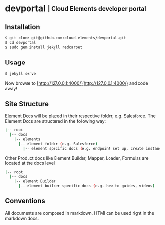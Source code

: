 # devportal <sub><sup>| Cloud Elements developer portal</sup></sub>

## Installation

```bash
$ git clone git@github.com:cloud-elements/devportal.git
$ cd devportal
$ sudo gem install jekyll redcarpet
```

## Usage

```bash
$ jekyll serve
```

Now browse to [http://127.0.0.1:4000/](http://127.0.0.1:4000/) and code away!

## Site Structure

Element Docs will be placed in their respective folder, e.g. Salesforce.
The Element Docs are structured in the following way:

```bash
|-- root
  |-- docs
    |-- elements
      |-- element folder (e.g. Salesforce)
        |-- element specific docs (e.g. endpoint set up, create instance)
```

Other Product docs like Element Builder, Mapper, Loader, Formulas are located at the docs level:

```bash
|-- root
  |-- docs
    |-- element Builder
      |-- element builder specific docs (e.g. how to guides, videos)
```
## Conventions

All documents are composed in markdown.  HTMl can be used right in the markdown docs.
